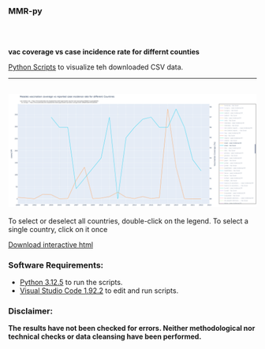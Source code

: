 ### MMR-py 
<br>
<br>

**vac coverage vs case incidence rate for differnt counties**
 
[Python Scripts](https://github.com/gitfrid/CzechFOI-SIM/tree/main/Py%20Scripts) to visualize teh downloaded CSV data.

_________________________________________

<br>
<img src=https://github.com/gitfrid/MMR-py/blob/main/Plot%20Screenshot.png width="1280" height="auto">
<br>
<br>
To select or deselect all countries, double-click on the legend. To select a single country, click on it once

[Download interactive html](https://github.com/gitfrid/MMR-py/blob/main/vaccination_vs_reported_cases.html)
<br>

### Software Requirements:
- [Python 3.12.5](https://www.python.org/downloads/) to run the scripts.
- [Visual Studio Code 1.92.2](https://code.visualstudio.com/download) to edit and run scripts.

### Disclaimer:
**The results have not been checked for errors. Neither methodological nor technical checks or data cleansing have been performed.**
